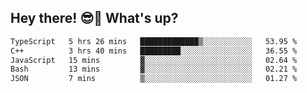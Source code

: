 ## Hey there! 😎👋 What's up?

<!--START_SECTION:waka-->

```txt
TypeScript   5 hrs 26 mins   █████████████▒░░░░░░░░░░░   53.95 %
C++          3 hrs 40 mins   █████████░░░░░░░░░░░░░░░░   36.55 %
JavaScript   15 mins         ▓░░░░░░░░░░░░░░░░░░░░░░░░   02.64 %
Bash         13 mins         ▓░░░░░░░░░░░░░░░░░░░░░░░░   02.21 %
JSON         7 mins          ▒░░░░░░░░░░░░░░░░░░░░░░░░   01.27 %
```

<!--END_SECTION:waka-->
